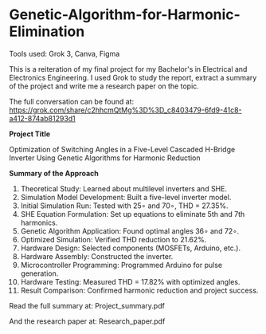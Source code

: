 # Genetic-Algorithm-for-Harmonic-Elimination

Tools used: Grok 3, Canva, Figma

This is a reiteration of my final project for my Bachelor's in Electrical and Electronics Engineering. I used Grok to study the report, extract a summary of the project and write me a research paper on the topic.

The full conversation can be found at:
https://grok.com/share/c2hhcmQtMg%3D%3D_c8403479-6fd9-41c8-a412-874ab81293d1

**Project Title**

Optimization of Switching Angles in a Five-Level Cascaded H-Bridge Inverter Using Genetic Algorithms for Harmonic Reduction

**Summary of the Approach**

1. Theoretical Study: Learned about multilevel inverters and SHE.
2. Simulation Model Development: Built a five-level inverter model.
3. Initial Simulation Run: Tested with 25∘ and 70∘, THD = 27.35%.
4. SHE Equation Formulation: Set up equations to eliminate 5th and 7th harmonics.
5. Genetic Algorithm Application: Found optimal angles 36∘ and 72∘.
6. Optimized Simulation: Verified THD reduction to 21.62%.
7. Hardware Design: Selected components (MOSFETs, Arduino, etc.).
8. Hardware Assembly: Constructed the inverter.
9. Microcontroller Programming: Programmed Arduino for pulse generation.
10. Hardware Testing: Measured THD = 17.82% with optimized angles.
11. Result Comparison: Confirmed harmonic reduction and project success.

Read the full summary at:
Project_summary.pdf

And the research paper at:
Research_paper.pdf
